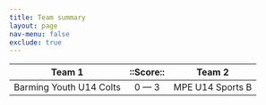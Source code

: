 ```yaml
---
title: Team summary
layout: page
nav-menu: false
exclude: true
---
```




|         Team 1          |  ::Score::  |      Team 2      |
|:-----------------------:|:-----------:|:----------------:|
| Barming Youth U14 Colts | 0 &mdash; 3 | MPE U14 Sports B |

 <br /><br /><br />
